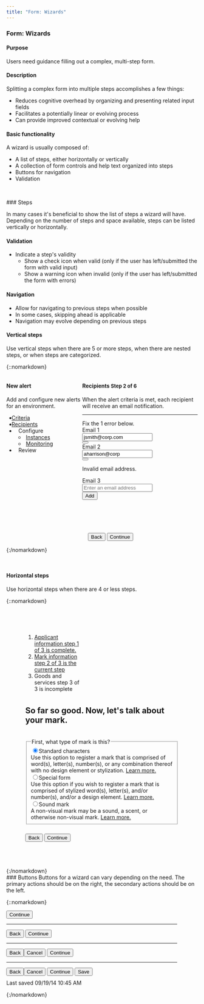 ```yaml
---
title: "Form: Wizards"
---
```


<div class="pl-pattern">
<h3>Form: Wizards</h3>

#### Purpose
Users need guidance filling out a complex, multi-step form.

#### Description
Splitting a complex form into multiple steps accomplishes a few things:

- Reduces cognitive overhead by organizing and presenting related input fields
- Facilitates a potentially linear or evolving process
- Can provide improved contextual or evolving help 

#### Basic functionality
A wizard is usually composed of:

- A list of steps, either horizontally or vertically
- A collection of form controls and help text organized into steps
- Buttons for navigation
- Validation

&nbsp;

</div>

<div class="pl-pattern">
### Steps

In many cases it's beneficial to show the list of steps a wizard will have. Depending on the number of steps and space available, steps can be listed vertically or horizontally.

#### Validation
- Indicate a step's validity
  - Show a check icon when valid (only if the user has left/submitted the form with valid input)
  - Show a warning icon when invalid (only if the user has left/submitted the form with errors)

#### Navigation
- Allow for navigating to previous steps when possible
- In some cases, skipping ahead is applicable
- Navigation may evolve depending on previous steps

#### Vertical steps
Use vertical steps when there are 5 or more steps, when there are nested steps, or when steps are categorized.


{::nomarkdown}
<div class="pl-preview">
<div class="">
    <div class="" style="max-width: 700px;">
        <div class="" style="display: inline-block; width: 100%;">
            <div style="width: 200px; min-height: 400px; float: left;">
                <div class="panel-body">
                    <h4>New alert</h4>
                    <p>Add and configure new alerts for an environment.</p>
                </div>
                <ul class="nav nav-stacked nav-tree" role="tab-list">
                    <li role="presentation"><a role="tab" href="#"><span style="margin-left: -10px;" class="alert-icon-success"></span> Criteria</a></li>
                    <li class="active" role="presentation"><a role="tab" href="#"><i style="margin-left: -10px;" class="alert-icon-danger"></i> Recipients</a>
                    </li>
                    <li class="disabled" role="presentation"><a role="tab"><i style="margin-left: -10px; position: relative; top: 1px; width: 14px; display: inline-block;"></i> Configure</a>
                        <ul class="nav nav-stacked nav-tree" role="tab-list">
                            <li class="disabled" role="presentation"><a href=""><i style="margin-left: -10px; position: relative; top: 1px; width: 14px; display: inline-block;"></i>Instances</a></li>
                            <li class="disabled" role="presentation"><a href=""><i style="margin-left: -10px; position: relative; top: 1px; width: 14px; display: inline-block;"></i>Monitoring</a></li>
                        </ul>
                    </li>
                    <li class="disabled" role="presentation"><a role="tab"><i style="margin-left: -10px; position: relative; top: 1px; width: 14px; display: inline-block;"></i> Review</a></li>
                </ul>
            </div>
            <div class="panel panel-default" style="margin-left: 200px; height: 450px; max-height: 450px; overflow: auto; position: relative;">
                <div class="panel-body">
                    <h4>Recipients <span class="pull-right" style="font-size: 13px;"><span class="text-primary">Step 2 of 6</span></span></h4>
                    <p>When the alert criteria is met, each recipient will receive an email notification.</p>
                    <hr>
                    <div class="alert alert-danger"><i class="alert-icon alert-icon-danger"></i>Fix the 1 error below.</div> 
                    <div class="form-group" style="">
                        <label for="txt-email1">Email 1</label>
                        <div class="input-group">
                            <input id="txt-email1" type="text" class="form-control" value="jsmith@corp.com">
                            <div class="input-group-btn"><button class="btn btn-default" type="button"><i class="icon icon-times"></i></button></div>
                        </div>
                    </div>
                    <div class="form-group has-error" style="">
                        <label for="txt-email2">Email 2</label>
                        <div class="input-group">
                            <input id="txt-email2" type="text" class="form-control" value="aharrison@corp">
                            <div class="input-group-btn"><button class="btn btn-default" type="button"><i class="icon icon-times"></i></button></div>
                        </div>
                        <p class="help-block">Invalid email address.</p>
                    </div>
                    <div class="form-group" style="">
                        <label for="txt-email3">Email 3</label>
                        <div class="input-group">
                            <input id="txt-email3" type="text" class="form-control" placeholder="Enter an email address">
                            <div class="input-group-btn"><button class="btn btn-default" type="button">Add</button></div>
                        </div>
                    </div>
                        <div class="text-right" style="position: absolute; padding: 15px; bottom: 0; right: 0; left: 0;">
                        <button class="btn btn-default pull-left" type="button">Back</button>
                        <button class="btn btn-primary" type="button">Continue</button>
                    </div>
                </div>
            </div>
        </div>
    </div>
</div>
</div>
{:/nomarkdown}

&nbsp;

#### Horizontal steps
Use horizontal steps when there are 4 or less steps.


{::nomarkdown}
<div class="pl-preview">
<div class="">
    <div class="" style="max-width: 700px; margin-auto;">
        <div style="padding: 50px; overflow: auto; position: relative;">
            <ol class="nav-steps" aria-label="Application steps">
                <li style="width:33.3%">
                    <a href="#void">Applicant information <span class="sr-only">step 1 of 3 is complete.</span></a>
                </li>
                <li class="active" style="width:33.3%">
                    <a href="#void">Mark information <span class="sr-only">step 2 of 3 is the current step</span></a>
                </li>
                <li class="" style="width:33.3%">
                    <span>Goods and services <span class="sr-only">step 3 of 3 is incomplete</span></span>
                </li>
            </ol>
            <h2 style="margin: 36px 0;" class="text-center">So far so good. Now, let's talk about your mark.</h2>
            <div style="margin: 18px 0;">
                <form class="" role="form">
                    <div class="form-group">
                        <fieldset>
                            <legend class="h4" style="border-bottom: none">First, what type of mark is this?</legend>
                            <div class="radio">
                                <label><input type="radio" name="optionsRadios" id="optionsRadios1" checked value="option1">Standard characters <div class="text-muted">Use this option to register a mark that is comprised of word(s), letter(s), number(s), or any combination thereof with no design element or stylization. <a href="#">Learn more.</a></div></label>
                            </div>
                            <div class="radio">
                                <label><input type="radio" name="optionsRadios" id="optionsRadios2" value="option2">Special form <div class="text-muted">Use this option if you wish to register a mark that is comprised of stylized word(s), letter(s), and/or number(s), and/or a design element. <a href="#">Learn more.</a></div></label>
                            </div>
                            <div class="radio">
                                <label><input type="radio" name="optionsRadios" id="optionsRadios3" value="option3">Sound mark <div class="text-muted">A non-visual mark may be a sound, a scent, or otherwise non-visual mark. <a href="#">Learn more.</a></div></label>
                            </div>
                        </fieldset>
                    </div>
                </form>
                <div class="text-right" style="margin-top: 24px;">
                    <button class="btn btn-default pull-left" type="button">Back</button>
                    <button class="btn btn-primary" type="button">Continue</button>
                </div>
            </div>
<!--             <div style="display: inline-block; width: 100%; text-align: center; padding: 15px; margin-bottom: 10px;">
                <button class="btn btn-default pull-left"><div class="pull-left" style="background: #ccc; padding: 6px; color: #fff; text-align: center;margin-top: 2px;margin-right: 8px; margin-left: -4px; "><i class="icon icon-arrow-left "></i></div><div style="margin-left: 4px; float: left;text-align: left;"><div class="text-muted small">PREVIOUS</div>Account</div></button>
                <button class="btn btn-default pull-right"><div class="pull-right" style="background: #004c97; padding: 6px; color: #fff; text-align: center;margin-top: 2px;margin-left: 8px; margin-right: -2;"><i class="icon icon-arrow-right "></i></div><div style="margin-right: 4px; float: right;text-align: right;"><div class="text-muted small">NEXT</div>Customize</div></button>
            </div>
 -->        </div>
    </div>
</div>
</div>
{:/nomarkdown}

</div>

<div class="pl-pattern">
### Buttons
Buttons for a wizard can vary depending on the need. The primary actions should be on the right, the secondary actions should be on the left.

{::nomarkdown}
<div class="pl-preview">
<div style="max-width: 450px; display: inline-block; width: 100%;">
    <div class="btn-toolbar">
        <button class="btn btn-primary pull-right" type="button">Continue</button>
    </div>
    <hr>
    <div class="btn-toolbar">
        <button class="btn btn-default" type="button">Back</button>
        <button class="btn btn-primary pull-right" type="button">Continue</button>
    </div>
    <hr>
    <div class="btn-toolbar">
        <button class="btn btn-default" type="button">Back</button><button class="btn btn-default" type="button">Cancel</button>
        <button class="btn btn-primary pull-right" type="button">Continue</button>
    </div>
    <hr>
    <div class="btn-toolbar">
        <button class="btn btn-default" type="button">Back</button><button class="btn btn-default" type="button">Cancel</button>
        <button class="btn btn-primary pull-right" type="button">Continue</button>
        <button class="btn btn-default pull-right" type="button">Save</button>
    </div>
    <p style="margin-top: 10px;" class="pull-right text-muted"> Last saved 09/19/14 10:45 AM</p>
</div>
</div>
{:/nomarkdown}
</div>
